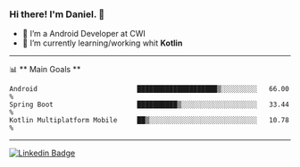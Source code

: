 ### Hi there! I'm Daniel. 👋
- 🔭 I’m a Android Developer at CWI
- 🌱 I’m currently learning/working whit **Kotlin**
-------

📊 ** Main Goals **
<!--START_SECTION:waka-->
```text
Android                         ████████████████████▒░░░░░░░░░   66.00 % 
Spring Boot                     ██████████▒░░░░░░░░░░░░░░░░░░░   33.44 % 
Kotlin Multiplatform Mobile     ██▒░░░░░░░░░░░░░░░░░░░░░░░░░░░   10.78 % 
```
<!--END_SECTION:waka-->

-------

[![Linkedin Badge](https://img.shields.io/badge/-DanielCassanelli-blue?style=flat-square&logo=Linkedin&logoColor=white&link=https://www.linkedin.com/in/daniel-cassanelli/)](https://www.linkedin.com/in/daniel-cassanelli/)
